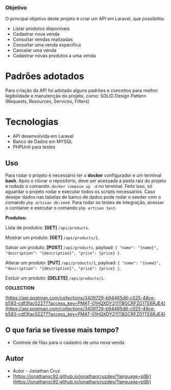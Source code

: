 ### Objetivo
O principal objetivo deste projeto é criar um API em Laravel, que possibilita:

- Listar produtos disponíveis
- Cadastrar nova venda
- Consultar vendas realizadas
- Consultar uma venda específica
- Cancelar uma venda
- Cadastrar novas produtos a uma venda


# Padrões adotados
Para criação da API foi adotado alguns padrões e conceitos para melhor legibilidade e manutenção do projeto, como:
SOLID
Design Pattern (Requests, Resources, Services, Filters)

# Tecnologias
- API desenvolvida em Laravel
- Banco de Dados em MYSQL
- PHPUnit para testes

## Uso
Para rodar o projeto é necessário ter o **docker** configurador e um terminal **bash**. Após o clonar o repositório, deve ser acessada a pasta raiz do projeto e rodado o comando: `docker compose up -d` no terminal. Feito isso, só aguardar o projeto rodar e executar todos os scripts necessários. Caso desejar dados nas tabelas de banco de dados pode rodar o seeder com o comando `php artisan db:seed`. Para rodar os testes de integração, acessar o container e executar o comando `php artisan test`.

**Produtos:**

Lista de produtos: **[GET]** `/api/products`.

Mostrar um produto: **[GET]** `/api/products/1`.

Salvar um produto: **[POST]** `/api/products`, payload: `{ "name": "{name}", "description": "{description}", "price": {price} }`.

Alterar um produto: **[PUT]** `/api/products/1`, payload: `{ "name": "{name}", "description": "{description}", "price": {price} }`.

Excluir um produto: **[DELETE]** `/api/products/1`.

**COLLECTION**

[https://api.postman.com/collections/3409729-b94465d6-c025-48ce-b583-cdf3fac02277?access_key=PMAT-01HQXDY211TBGCRFZG1TE6RJE4](https://api.postman.com/collections/3409729-b94465d6-c025-48ce-b583-cdf3fac02277?access_key=PMAT-01HQXDY211TBGCRFZG1TE6RJE4)

## O que faria se tivesse mais tempo?
- Controle de filas para o cadastro de uma nova venda

## Autor
- Autor - Jonathan Cruz
- [https://jonathansc92.github.io/jonathancruzdev/?language=ptBr](https://jonathansc92.github.io/jonathancruzdev/?language=ptBr)